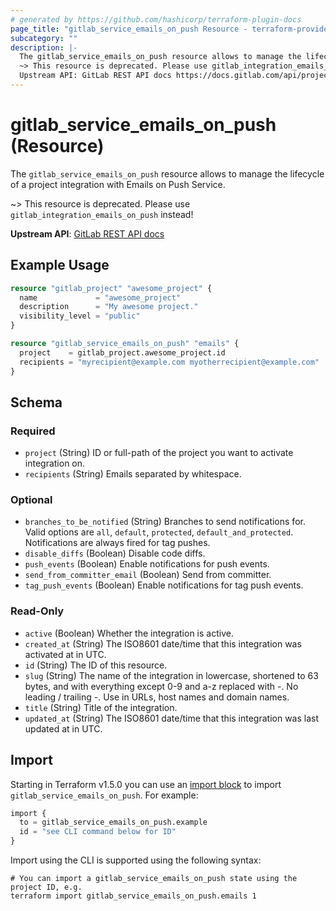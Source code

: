 ```yaml
---
# generated by https://github.com/hashicorp/terraform-plugin-docs
page_title: "gitlab_service_emails_on_push Resource - terraform-provider-gitlab"
subcategory: ""
description: |-
  The gitlab_service_emails_on_push resource allows to manage the lifecycle of a project integration with Emails on Push Service.
  ~> This resource is deprecated. Please use gitlab_integration_emails_on_push instead!
  Upstream API: GitLab REST API docs https://docs.gitlab.com/api/project_integrations/#emails-on-push
---
```


# gitlab_service_emails_on_push (Resource)

The `gitlab_service_emails_on_push` resource allows to manage the lifecycle of a project integration with Emails on Push Service.

~> This resource is deprecated. Please use `gitlab_integration_emails_on_push` instead!

**Upstream API**: [GitLab REST API docs](https://docs.gitlab.com/api/project_integrations/#emails-on-push)

## Example Usage

```terraform
resource "gitlab_project" "awesome_project" {
  name             = "awesome_project"
  description      = "My awesome project."
  visibility_level = "public"
}

resource "gitlab_service_emails_on_push" "emails" {
  project    = gitlab_project.awesome_project.id
  recipients = "myrecipient@example.com myotherrecipient@example.com"
}
```

<!-- schema generated by tfplugindocs -->
## Schema

### Required

- `project` (String) ID or full-path of the project you want to activate integration on.
- `recipients` (String) Emails separated by whitespace.

### Optional

- `branches_to_be_notified` (String) Branches to send notifications for. Valid options are `all`, `default`, `protected`, `default_and_protected`. Notifications are always fired for tag pushes.
- `disable_diffs` (Boolean) Disable code diffs.
- `push_events` (Boolean) Enable notifications for push events.
- `send_from_committer_email` (Boolean) Send from committer.
- `tag_push_events` (Boolean) Enable notifications for tag push events.

### Read-Only

- `active` (Boolean) Whether the integration is active.
- `created_at` (String) The ISO8601 date/time that this integration was activated at in UTC.
- `id` (String) The ID of this resource.
- `slug` (String) The name of the integration in lowercase, shortened to 63 bytes, and with everything except 0-9 and a-z replaced with -. No leading / trailing -. Use in URLs, host names and domain names.
- `title` (String) Title of the integration.
- `updated_at` (String) The ISO8601 date/time that this integration was last updated at in UTC.

## Import

Starting in Terraform v1.5.0 you can use an [import block](https://developer.hashicorp.com/terraform/language/import) to import `gitlab_service_emails_on_push`. For example:
```terraform
import {
  to = gitlab_service_emails_on_push.example
  id = "see CLI command below for ID"
}
```

Import using the CLI is supported using the following syntax:

```shell
# You can import a gitlab_service_emails_on_push state using the project ID, e.g.
terraform import gitlab_service_emails_on_push.emails 1
```

